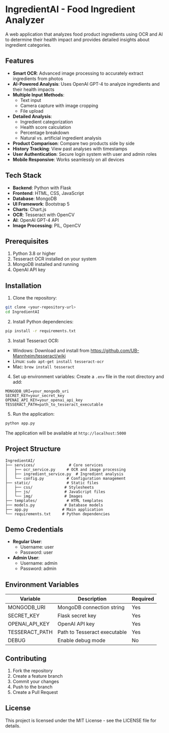 # IngredientAI - Food Ingredient Analyzer

A web application that analyzes food product ingredients using OCR and AI to determine their health impact and provides detailed insights about ingredient categories.

## Features

- **Smart OCR**: Advanced image processing to accurately extract ingredients from photos
- **AI-Powered Analysis**: Uses OpenAI GPT-4 to analyze ingredients and their health impacts
- **Multiple Input Methods**: 
  - Text input
  - Camera capture with image cropping
  - File upload
- **Detailed Analysis**:
  - Ingredient categorization
  - Health score calculation
  - Percentage breakdown
  - Natural vs. artificial ingredient analysis
- **Product Comparison**: Compare two products side by side
- **History Tracking**: View past analyses with timestamps
- **User Authentication**: Secure login system with user and admin roles
- **Mobile Responsive**: Works seamlessly on all devices

## Tech Stack

- **Backend**: Python with Flask
- **Frontend**: HTML, CSS, JavaScript
- **Database**: MongoDB
- **UI Framework**: Bootstrap 5
- **Charts**: Chart.js
- **OCR**: Tesseract with OpenCV
- **AI**: OpenAI GPT-4 API
- **Image Processing**: PIL, OpenCV

## Prerequisites

1. Python 3.8 or higher
2. Tesseract OCR installed on your system
3. MongoDB installed and running
4. OpenAI API key

## Installation

1. Clone the repository:
```bash
git clone <your-repository-url>
cd IngredientAI
```

2. Install Python dependencies:
```bash
pip install -r requirements.txt
```

3. Install Tesseract OCR:
- Windows: Download and install from https://github.com/UB-Mannheim/tesseract/wiki
- Linux: `sudo apt-get install tesseract-ocr`
- Mac: `brew install tesseract`

4. Set up environment variables:
Create a `.env` file in the root directory and add:
```
MONGODB_URI=your_mongodb_uri
SECRET_KEY=your_secret_key
OPENAI_API_KEY=your_openai_api_key
TESSERACT_PATH=path_to_tesseract_executable
```

5. Run the application:
```bash
python app.py
```

The application will be available at `http://localhost:5000`

## Project Structure

```
IngredientAI/
├── services/               # Core services
│   ├── ocr_service.py     # OCR and image processing
│   ├── ingredient_service.py  # Ingredient analysis
│   └── config.py          # Configuration management
├── static/                # Static files
│   ├── css/              # Stylesheets
│   ├── js/               # JavaScript files
│   └── img/              # Images
├── templates/             # HTML templates
├── models.py             # Database models
├── app.py               # Main application
└── requirements.txt     # Python dependencies
```

## Demo Credentials

- **Regular User**:
  - Username: user
  - Password: user
- **Admin User**:
  - Username: admin
  - Password: admin

## Environment Variables

| Variable | Description | Required |
|----------|-------------|----------|
| MONGODB_URI | MongoDB connection string | Yes |
| SECRET_KEY | Flask secret key | Yes |
| OPENAI_API_KEY | OpenAI API key | Yes |
| TESSERACT_PATH | Path to Tesseract executable | Yes |
| DEBUG | Enable debug mode | No |

## Contributing

1. Fork the repository
2. Create a feature branch
3. Commit your changes
4. Push to the branch
5. Create a Pull Request

## License

This project is licensed under the MIT License - see the LICENSE file for details.
